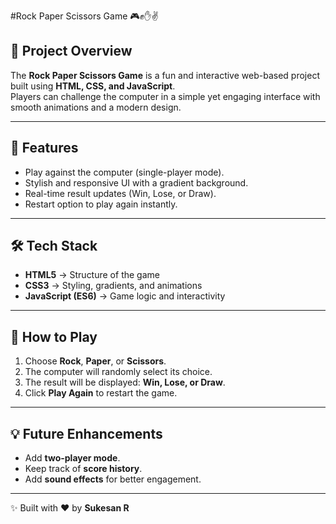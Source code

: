 #Rock Paper Scissors Game 🎮✊✋✌️

## 📌 Project Overview
The **Rock Paper Scissors Game** is a fun and interactive web-based project built using **HTML, CSS, and JavaScript**.  
Players can challenge the computer in a simple yet engaging interface with smooth animations and a modern design.

---

## 🚀 Features
- Play against the computer (single-player mode).  
- Stylish and responsive UI with a gradient background.  
- Real-time result updates (Win, Lose, or Draw).  
- Restart option to play again instantly.  

---

## 🛠️ Tech Stack
- **HTML5** → Structure of the game  
- **CSS3** → Styling, gradients, and animations  
- **JavaScript (ES6)** → Game logic and interactivity  

---

## 🎯 How to Play
1. Choose **Rock**, **Paper**, or **Scissors**.  
2. The computer will randomly select its choice.  
3. The result will be displayed: **Win, Lose, or Draw**.  
4. Click **Play Again** to restart the game.  

---



## 💡 Future Enhancements
- Add **two-player mode**.  
- Keep track of **score history**.  
- Add **sound effects** for better engagement.  

---
✨ Built with ❤️ by **Sukesan R**
